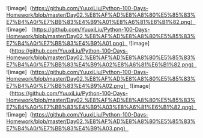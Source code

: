 ![image]（https://github.com/YuuxiLiu/Python-100-Days-Homework/blob/master/Day02.%E8%AF%AD%E8%A8%80%E5%85%83%E7%B4%A0/%E7%BB%83%E4%B9%A01%E8%A6%81%E6%B1%82.png）
![image] （https://github.com/YuuxiLiu/Python-100-Days-Homework/blob/master/Day02.%E8%AF%AD%E8%A8%80%E5%85%83%E7%B4%A0/%E7%BB%83%E4%B9%A01.png）
![image]（https://github.com/YuuxiLiu/Python-100-Days-Homework/blob/master/Day02.%E8%AF%AD%E8%A8%80%E5%85%83%E7%B4%A0/%E7%BB%83%E4%B9%A02%E8%A6%81%E6%B1%82.png）
![image]（https://github.com/YuuxiLiu/Python-100-Days-Homework/blob/master/Day02.%E8%AF%AD%E8%A8%80%E5%85%83%E7%B4%A0/%E7%BB%83%E4%B9%A02.png）
![image]（https://github.com/YuuxiLiu/Python-100-Days-Homework/blob/master/Day02.%E8%AF%AD%E8%A8%80%E5%85%83%E7%B4%A0/%E7%BB%83%E4%B9%A03%E8%A6%81%E6%B1%82.png）
![image]（https://github.com/YuuxiLiu/Python-100-Days-Homework/blob/master/Day02.%E8%AF%AD%E8%A8%80%E5%85%83%E7%B4%A0/%E7%BB%83%E4%B9%A03.png）

